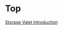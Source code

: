 # Top

[Storage Valet Introduction](https://developer.woven-city.toyota/docs/default/Component/storage-valet-rds-service/01-storage-valet-rds-introduction)
